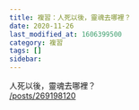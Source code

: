 ```yaml
---
title: 複習：人死以後，靈魂去哪裡？
date: 2020-11-26
last_modified_at: 1606399500
category: 複習
tags: []
sidebar: 
---
```


<p>人死以後，靈魂去哪裡？<br/>
<a href="/posts/269198120" target="_blank">/posts/269198120</a></p>
<p> </p>
